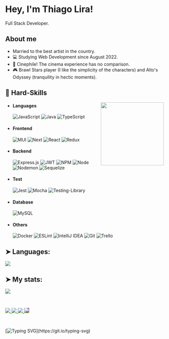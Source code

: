 # Hey, I'm Thiago Lira!

Full Stack Developer.

<!-- I am currently studying Web Development at [Trybe](https://www.betrybe.com). -->
## About me
  
  - Married to the best artist in the country.
  - 💻 Studying Web Development since August 2022.
  - 🎥 Cinephile! The cinema experience has no comparison.
  - 🎮 Brawl Stars player (I like the simplicity of the characters) and Alto's Odyssey (tranquility in hectic moments).

## 🔭 Hard-Skills
<div align="center">
  <img align="right" src="https://octodex.github.com/images/spidertocat.png" height="200px" />
</div>
<!-- https://octodex.github.com/ -->

  - #### Languages
    ![JavaScript](https://img.shields.io/badge/javascript-%23323330.svg?style=for-the-badge&logo=javascript&logoColor=%23F7DF1E)
    ![Java](https://img.shields.io/badge/java-%23ED8B00.svg?style=for-the-badge&logo=openjdk&logoColor=white)
    ![TypeScript](https://img.shields.io/badge/typescript-%23007ACC.svg?style=for-the-badge&logo=typescript&logoColor=white)
<!--     ![C#](https://img.shields.io/badge/c%23-%23239120.svg?style=for-the-badge&logo=c-sharp&logoColor=white)
    ![Python](https://img.shields.io/badge/python-3670A0?style=for-the-badge&logo=python&logoColor=ffdd54) -->

  - #### Frontend
    ![MUI](https://img.shields.io/badge/MUI-%230081CB.svg?style=for-the-badge&logo=mui&logoColor=white)
    ![Next](https://img.shields.io/badge/next.js-000000?style=for-the-badge&logo=nextdotjs&logoColor=white)
    ![React](https://img.shields.io/badge/React-20232A?style=for-the-badge&logo=react&logoColor=61DAFB)
    ![Redux](https://img.shields.io/badge/redux-%23593d88.svg?style=for-the-badge&logo=redux&logoColor=white)

 - #### Backend
    ![Express.js](https://img.shields.io/badge/express.js-%23404d59.svg?style=for-the-badge&logo=express&logoColor=%2361DAFB)
    ![JWT](https://img.shields.io/badge/JWT-black?style=for-the-badge&logo=JSON%20web%20tokens)
    ![NPM](https://img.shields.io/badge/NPM-%23CB3837.svg?style=for-the-badge&logo=npm&logoColor=white)
    ![Node](https://img.shields.io/badge/Node.js-339933?style=for-the-badge&logo=nodedotjs&logoColor=white)
    ![Nodemon](https://img.shields.io/badge/NODEMON-%23323330.svg?style=for-the-badge&logo=nodemon&logoColor=%BBDEAD)
    ![Sequelize](https://img.shields.io/badge/Sequelize-52B0E7?style=for-the-badge&logo=Sequelize&logoColor=white)
<!--     ![.Net](https://img.shields.io/badge/.NET-5C2D91?style=for-the-badge&logo=.net&logoColor=white) -->

 - #### Test
    ![Jest](https://img.shields.io/badge/-jest-%23C21325?style=for-the-badge&logo=jest&logoColor=white)
    ![Mocha](https://img.shields.io/badge/-mocha-%238D6748?style=for-the-badge&logo=mocha&logoColor=white)
    ![Testing-Library](https://img.shields.io/badge/-TestingLibrary-%23E33332?style=for-the-badge&logo=testing-library&logoColor=white)
    

 - #### Database
    ![MySQL](https://img.shields.io/badge/mysql-%2300f.svg?style=for-the-badge&logo=mysql&logoColor=white)
    
 - #### Others
    ![Docker](https://img.shields.io/badge/docker-%230db7ed.svg?style=for-the-badge&logo=docker&logoColor=white)
    ![ESLint](https://img.shields.io/badge/ESLint-4B3263?style=for-the-badge&logo=eslint&logoColor=white)
    ![IntelliJ IDEA](https://img.shields.io/badge/IntelliJIDEA-000000.svg?style=for-the-badge&logo=intellij-idea&logoColor=white)
    ![Git](https://img.shields.io/badge/git-%23F05033.svg?style=for-the-badge&logo=git&logoColor=white)
    ![Trello](https://img.shields.io/badge/Trello-%23026AA7.svg?style=for-the-badge&logo=Trello&logoColor=white)
    <!--  https://github.com/Ileriayo/markdown-badges#-frameworks-platforms-and-libraries -->

## ➤ Languages:
<a href="https://github.com/Thiago-sLira">
    <img align="center" src="https://github-readme-stats.anuraghazra1.vercel.app/api/top-langs/?username=Thiago-sLira&layout=compact&theme=gotham" />
</a>

## ➤ My stats:
 <a href="https://github.com/Thiago-sLira">
    <img align="center" src="https://github-readme-stats.anuraghazra1.vercel.app/api?username=Thiago-sLira&theme=gotham&show_icons=true" />
</a>

&nbsp;

<a href="https://www.linkedin.com/in/thiago-slira/" target="_blank" alt="Linkedin">
    <img src="https://img.shields.io/badge/-Linkedin-1C1C1C?style=for-the-badge&logo=Linkedin&logoColor=0E76A8&link=https://www.linkedin.com/in/thiago-slira/"/>
</a>

<a href="mailto:thiago.slira@outlook.com" target="_blank" alt="E-mail">
    <img src="https://img.shields.io/badge/-E--mail-1C1C1C?style=for-the-badge&logo=Microsoft-Outlook&logoColor=0471C4&link=mailto:thiago.slira@outlook.com"/>
</a>

<a href="https://wa.me/5511984119379" target="_blank" alt="WhatsApp">
   <img src="https://img.shields.io/badge/-WhatsApp-1C1C1C?style=for-the-badge&logo=WhatsApp&logoColor=47A985&link=https://wa.me/5511984119379"/>
</a>
  
<a href="https://www.instagram.com/thiago.slira/" target="_blank" alt="Instagram">
    <img src="https://img.shields.io/badge/-Instagram-1C1C1C?style=for-the-badge&logo=Instagram&logoColor=3F729B&link=https://www.instagram.com/thiago.slira/" style="background: linear-gradient(135deg, #405DE6, #5851DB, #833AB4, #C13584, #E1306C, #FD1D1D);"/>
</a>

&nbsp;

[![Typing SVG](https://readme-typing-svg.demolab.com?font=Fira+Code&pause=1000&color=3B9176&width=435&lines=Chocolate+is+always+a+good+idea!)](https://git.io/typing-svg)
